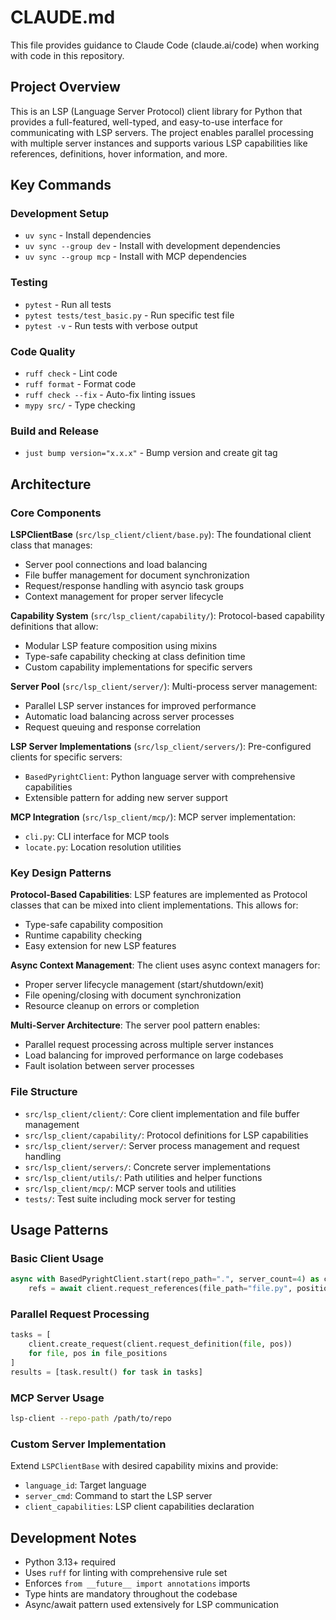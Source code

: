 # CLAUDE.md

This file provides guidance to Claude Code (claude.ai/code) when working with code in this repository.

## Project Overview

This is an LSP (Language Server Protocol) client library for Python that provides a full-featured, well-typed, and easy-to-use interface for communicating with LSP servers. The project enables parallel processing with multiple server instances and supports various LSP capabilities like references, definitions, hover information, and more.

## Key Commands

### Development Setup

- `uv sync` - Install dependencies
- `uv sync --group dev` - Install with development dependencies
- `uv sync --group mcp` - Install with MCP dependencies

### Testing

- `pytest` - Run all tests
- `pytest tests/test_basic.py` - Run specific test file
- `pytest -v` - Run tests with verbose output

### Code Quality

- `ruff check` - Lint code
- `ruff format` - Format code
- `ruff check --fix` - Auto-fix linting issues
- `mypy src/` - Type checking

### Build and Release

- `just bump version="x.x.x"` - Bump version and create git tag

## Architecture

### Core Components

**LSPClientBase** (`src/lsp_client/client/base.py`): The foundational client class that manages:

- Server pool connections and load balancing
- File buffer management for document synchronization
- Request/response handling with asyncio task groups
- Context management for proper server lifecycle

**Capability System** (`src/lsp_client/capability/`): Protocol-based capability definitions that allow:

- Modular LSP feature composition using mixins
- Type-safe capability checking at class definition time
- Custom capability implementations for specific servers

**Server Pool** (`src/lsp_client/server/`): Multi-process server management:

- Parallel LSP server instances for improved performance
- Automatic load balancing across server processes
- Request queuing and response correlation

**LSP Server Implementations** (`src/lsp_client/servers/`): Pre-configured clients for specific servers:

- `BasedPyrightClient`: Python language server with comprehensive capabilities
- Extensible pattern for adding new server support

**MCP Integration** (`src/lsp_client/mcp/`): MCP server implementation:

- `cli.py`: CLI interface for MCP tools
- `locate.py`: Location resolution utilities

### Key Design Patterns

**Protocol-Based Capabilities**: LSP features are implemented as Protocol classes that can be mixed into client implementations. This allows for:

- Type-safe capability composition
- Runtime capability checking
- Easy extension for new LSP features

**Async Context Management**: The client uses async context managers for:

- Proper server lifecycle management (start/shutdown/exit)
- File opening/closing with document synchronization
- Resource cleanup on errors or completion

**Multi-Server Architecture**: The server pool pattern enables:

- Parallel request processing across multiple server instances
- Load balancing for improved performance on large codebases
- Fault isolation between server processes

### File Structure

- `src/lsp_client/client/`: Core client implementation and file buffer management
- `src/lsp_client/capability/`: Protocol definitions for LSP capabilities
- `src/lsp_client/server/`: Server process management and request handling
- `src/lsp_client/servers/`: Concrete server implementations
- `src/lsp_client/utils/`: Path utilities and helper functions
- `src/lsp_client/mcp/`: MCP server tools and utilities
- `tests/`: Test suite including mock server for testing

## Usage Patterns

### Basic Client Usage

```python
async with BasedPyrightClient.start(repo_path=".", server_count=4) as client:
    refs = await client.request_references(file_path="file.py", position=Position(10, 5))
```

### Parallel Request Processing

```python
tasks = [
    client.create_request(client.request_definition(file, pos))
    for file, pos in file_positions
]
results = [task.result() for task in tasks]
```

### MCP Server Usage

```bash
lsp-client --repo-path /path/to/repo
```

### Custom Server Implementation

Extend `LSPClientBase` with desired capability mixins and provide:

- `language_id`: Target language
- `server_cmd`: Command to start the LSP server
- `client_capabilities`: LSP client capabilities declaration

## Development Notes

- Python 3.13+ required
- Uses `ruff` for linting with comprehensive rule set
- Enforces `from __future__ import annotations` imports
- Type hints are mandatory throughout the codebase
- Async/await pattern used extensively for LSP communication
